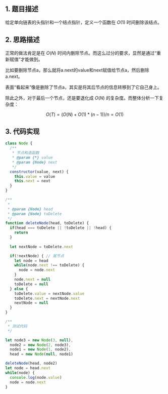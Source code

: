 ## 1. 题目描述

给定单向链表的头指针和一个结点指针，定义一个函数在 $O(1)$ 时间删除该结点。

## 2. 思路描述

正常的做法肯定是在 $O(N)$ 时间内删除节点。而这么过分的要求，显然是通过“重新赋值”才能做到。

比如要删除节点a，那么就将a.next的value和next赋值给节点a，然后删除a.next。

表面“看起来”像是删除了节点a，其实是将其后节点的信息转移到了它自己身上。

除此之外，对于最后一个节点，还是要退化成 $O(N)$ 的复杂度。而整体分析一下复杂度：

$$
O(T) = (O(N) + O(1) * (n - 1)) / n = O(1)
$$

## 3. 代码实现

```javascript
class Node {
  /**
   * 节点构造函数
   * @param {*} value 
   * @param {Node} next 
   */
  constructor(value, next) {
    this.value = value
    this.next = next
  }
}

/**
 * 
 * @param {Node} head 
 * @param {Node} toDelete 
 */
function deleteNode(head, toDelete) {
  if(head === toDelete || !toDelete || !head) {
    return
  }
    
  let nextNode = toDelete.next

  if(!nextNode) { // 尾节点
    let node = head
    while(node.next !== toDelete) {
      node = node.next
    }
    node.next = null
    toDelete = null
  } else {
    toDelete.value = nextNode.value
    toDelete.next = nextNode.next
    nextNode = null
  }
}

/**
 * 测试代码
 */

let node3 = new Node(3, null),
  node2 = new Node(2, node3),
  node1 = new Node(1, node2),
  head = new Node(null, node1)

deleteNode(head, node2)
let node = head.next
while(node) {
  console.log(node.value)
  node = node.next
}
```

